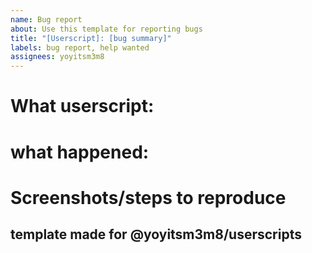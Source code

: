 ```yaml
---
name: Bug report
about: Use this template for reporting bugs
title: "[Userscript]: [bug summary]"
labels: bug report, help wanted
assignees: yoyitsm3m8
---
```


# What userscript:

# what happened:

# Screenshots/steps to reproduce

## template made for @yoyitsm3m8/userscripts
